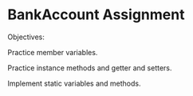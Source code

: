 # BankAccount Assignment

Objectives: 

Practice member variables.

Practice instance methods and getter and setters.

Implement static variables and methods.
